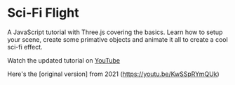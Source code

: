 # Sci-Fi Flight

A JavaScript tutorial with Three.js covering the basics. Learn how to setup your scene, create some primative objects and animate it all to create a cool sci-fi effect.

Watch the updated tutorial on [YouTube]()

Here's the [original version] from 2021 (https://youtu.be/KwSSpRYmQUk)